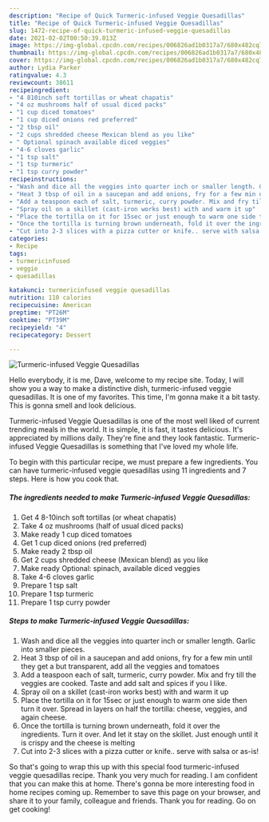```yaml
---
description: "Recipe of Quick Turmeric-infused Veggie Quesadillas"
title: "Recipe of Quick Turmeric-infused Veggie Quesadillas"
slug: 1472-recipe-of-quick-turmeric-infused-veggie-quesadillas
date: 2021-02-02T00:50:39.013Z
image: https://img-global.cpcdn.com/recipes/006826ad1b0317a7/680x482cq70/turmeric-infused-veggie-quesadillas-recipe-main-photo.jpg
thumbnail: https://img-global.cpcdn.com/recipes/006826ad1b0317a7/680x482cq70/turmeric-infused-veggie-quesadillas-recipe-main-photo.jpg
cover: https://img-global.cpcdn.com/recipes/006826ad1b0317a7/680x482cq70/turmeric-infused-veggie-quesadillas-recipe-main-photo.jpg
author: Lydia Parker
ratingvalue: 4.3
reviewcount: 38611
recipeingredient:
- "4 810inch soft tortillas or wheat chapatis"
- "4 oz mushrooms half of usual diced packs"
- "1 cup diced tomatoes"
- "1 cup diced onions red preferred"
- "2 tbsp oil"
- "2 cups shredded cheese Mexican blend as you like"
- " Optional spinach available diced veggies"
- "4-6 cloves garlic"
- "1 tsp salt"
- "1 tsp turmeric"
- "1 tsp curry powder"
recipeinstructions:
- "Wash and dice all the veggies into quarter inch or smaller length. Garlic into smaller pieces."
- "Heat 3 tbsp of oil in a saucepan and add onions, fry for a few min until they get a but transparent, add all the veggies and tomatoes"
- "Add a teaspoon each of salt, turmeric, curry powder. Mix and fry till the veggies are cooked. Taste and add salt and spices if you I like."
- "Spray oil on a skillet (cast-iron works best) with and warm it up"
- "Place the tortilla on it for 15sec or just enough to warm one side then turn it over. Spread in layers on half the tortilla: cheese, veggies, and again cheese."
- "Once the tortilla is turning brown underneath, fold it over the ingredients. Turn it over. And let it stay on the skillet. Just enough until it is crispy and the cheese is melting"
- "Cut into 2-3 slices with a pizza cutter or knife.. serve with salsa or as-is!"
categories:
- Recipe
tags:
- turmericinfused
- veggie
- quesadillas

katakunci: turmericinfused veggie quesadillas 
nutrition: 110 calories
recipecuisine: American
preptime: "PT26M"
cooktime: "PT39M"
recipeyield: "4"
recipecategory: Dessert

---
```



![Turmeric-infused Veggie Quesadillas](https://img-global.cpcdn.com/recipes/006826ad1b0317a7/680x482cq70/turmeric-infused-veggie-quesadillas-recipe-main-photo.jpg)

Hello everybody, it is me, Dave, welcome to my recipe site. Today, I will show you a way to make a distinctive dish, turmeric-infused veggie quesadillas. It is one of my favorites. This time, I'm gonna make it a bit tasty. This is gonna smell and look delicious.



Turmeric-infused Veggie Quesadillas is one of the most well liked of current trending meals in the world. It is simple, it is fast, it tastes delicious. It's appreciated by millions daily. They're fine and they look fantastic. Turmeric-infused Veggie Quesadillas is something that I've loved my whole life.


To begin with this particular recipe, we must prepare a few ingredients. You can have turmeric-infused veggie quesadillas using 11 ingredients and 7 steps. Here is how you cook that.

<!--inarticleads1-->

##### The ingredients needed to make Turmeric-infused Veggie Quesadillas:

1. Get 4 8-10inch soft tortillas (or wheat chapatis)
1. Take 4 oz mushrooms (half of usual diced packs)
1. Make ready 1 cup diced tomatoes
1. Get 1 cup diced onions (red preferred)
1. Make ready 2 tbsp oil
1. Get 2 cups shredded cheese (Mexican blend) as you like
1. Make ready  Optional: spinach, available diced veggies
1. Take 4-6 cloves garlic
1. Prepare 1 tsp salt
1. Prepare 1 tsp turmeric
1. Prepare 1 tsp curry powder




<!--inarticleads2-->

##### Steps to make Turmeric-infused Veggie Quesadillas:

1. Wash and dice all the veggies into quarter inch or smaller length. Garlic into smaller pieces.
1. Heat 3 tbsp of oil in a saucepan and add onions, fry for a few min until they get a but transparent, add all the veggies and tomatoes
1. Add a teaspoon each of salt, turmeric, curry powder. Mix and fry till the veggies are cooked. Taste and add salt and spices if you I like.
1. Spray oil on a skillet (cast-iron works best) with and warm it up
1. Place the tortilla on it for 15sec or just enough to warm one side then turn it over. Spread in layers on half the tortilla: cheese, veggies, and again cheese.
1. Once the tortilla is turning brown underneath, fold it over the ingredients. Turn it over. And let it stay on the skillet. Just enough until it is crispy and the cheese is melting
1. Cut into 2-3 slices with a pizza cutter or knife.. serve with salsa or as-is!




So that's going to wrap this up with this special food turmeric-infused veggie quesadillas recipe. Thank you very much for reading. I am confident that you can make this at home. There's gonna be more interesting food in home recipes coming up. Remember to save this page on your browser, and share it to your family, colleague and friends. Thank you for reading. Go on get cooking!
